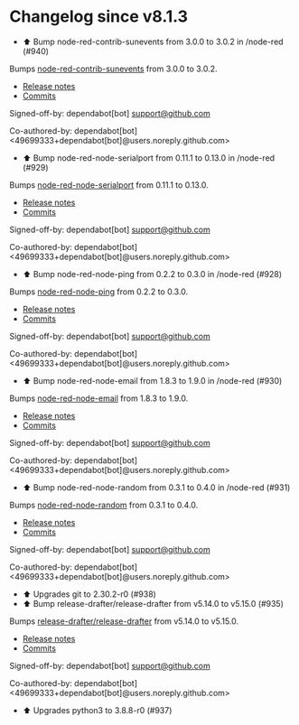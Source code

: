 # Changelog since v8.1.3
- ⬆️ Bump node-red-contrib-sunevents from 3.0.0 to 3.0.2 in /node-red (#940)

Bumps [node-red-contrib-sunevents](https://github.com/freakent/node-red-contrib-sunevents) from 3.0.0 to 3.0.2.
- [Release notes](https://github.com/freakent/node-red-contrib-sunevents/releases)
- [Commits](https://github.com/freakent/node-red-contrib-sunevents/compare/3.0.0...3.0.2)

Signed-off-by: dependabot[bot] <support@github.com>

Co-authored-by: dependabot[bot] <49699333+dependabot[bot]@users.noreply.github.com> 
- ⬆️ Bump node-red-node-serialport from 0.11.1 to 0.13.0 in /node-red (#929)

Bumps [node-red-node-serialport](https://github.com/node-red/node-red-nodes) from 0.11.1 to 0.13.0.
- [Release notes](https://github.com/node-red/node-red-nodes/releases)
- [Commits](https://github.com/node-red/node-red-nodes/commits)

Signed-off-by: dependabot[bot] <support@github.com>

Co-authored-by: dependabot[bot] <49699333+dependabot[bot]@users.noreply.github.com> 
- ⬆️ Bump node-red-node-ping from 0.2.2 to 0.3.0 in /node-red (#928)

Bumps [node-red-node-ping](https://github.com/node-red/node-red-nodes) from 0.2.2 to 0.3.0.
- [Release notes](https://github.com/node-red/node-red-nodes/releases)
- [Commits](https://github.com/node-red/node-red-nodes/commits/0.3.0)

Signed-off-by: dependabot[bot] <support@github.com>

Co-authored-by: dependabot[bot] <49699333+dependabot[bot]@users.noreply.github.com> 
- ⬆️ Bump node-red-node-email from 1.8.3 to 1.9.0 in /node-red (#930)

Bumps [node-red-node-email](https://github.com/node-red/node-red-nodes) from 1.8.3 to 1.9.0.
- [Release notes](https://github.com/node-red/node-red-nodes/releases)
- [Commits](https://github.com/node-red/node-red-nodes/commits)

Signed-off-by: dependabot[bot] <support@github.com>

Co-authored-by: dependabot[bot] <49699333+dependabot[bot]@users.noreply.github.com> 
- ⬆️ Bump node-red-node-random from 0.3.1 to 0.4.0 in /node-red (#931)

Bumps [node-red-node-random](https://github.com/node-red/node-red-nodes) from 0.3.1 to 0.4.0.
- [Release notes](https://github.com/node-red/node-red-nodes/releases)
- [Commits](https://github.com/node-red/node-red-nodes/commits/0.4.0)

Signed-off-by: dependabot[bot] <support@github.com>

Co-authored-by: dependabot[bot] <49699333+dependabot[bot]@users.noreply.github.com> 
- ⬆️ Upgrades git to 2.30.2-r0 (#938) 
- ⬆️ Bump release-drafter/release-drafter from v5.14.0 to v5.15.0 (#935)

Bumps [release-drafter/release-drafter](https://github.com/release-drafter/release-drafter) from v5.14.0 to v5.15.0.
- [Release notes](https://github.com/release-drafter/release-drafter/releases)
- [Commits](https://github.com/release-drafter/release-drafter/compare/v5.14.0...fe52e97d262833ae07d05efaf1a239df3f1b5cd4)

Signed-off-by: dependabot[bot] <support@github.com>

Co-authored-by: dependabot[bot] <49699333+dependabot[bot]@users.noreply.github.com> 
- ⬆️ Upgrades python3 to 3.8.8-r0 (#937) 
